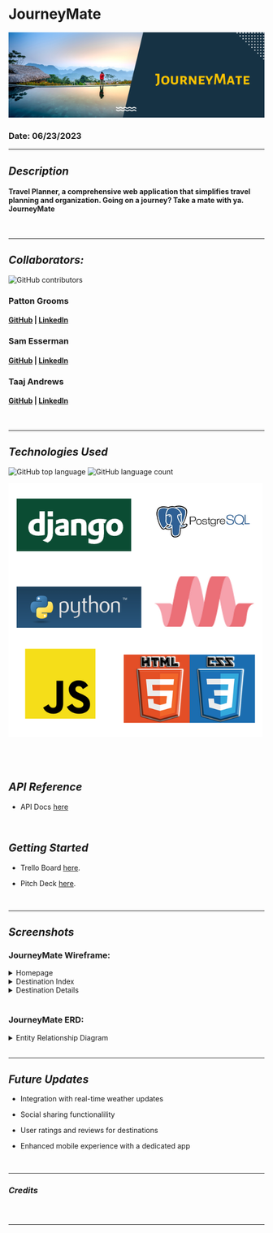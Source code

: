 # JourneyMate

<img src="images/JourneyMate.png" name="image-name">

### Date: 06/23/2023

---

## **_Description_**

#### Travel Planner, a comprehensive web application that simplifies travel planning and organization. Going on a journey? Take a mate with ya. JourneyMate

<br>

---

## **_Collaborators:_**

![GitHub contributors](https://img.shields.io/github/contributors/pattongrooms/project-3-STP)

### Patton Grooms

#### [GitHub](https://github.com/pattongrooms) | [LinkedIn](https://www.linkedin.com/in/patton-grooms/)

### Sam Esserman

#### [GitHub](https://github.com/SLEsserman) | [LinkedIn](https://www.linkedin.com/in/samuel-esserman/)

### Taaj Andrews

#### [GitHub](https://github.com/TaajAndrews) | [LinkedIn](https://linkedin.com/in/taajandrews)

<br>

---

## **_Technologies Used_**

![GitHub top language](https://img.shields.io/github/languages/top/pattongrooms/project-3-STP) ![GitHub language count](https://img.shields.io/github/languages/count/pattongrooms/project-3-STP)

<img src="images/technologies1.png" name="image-name">

## <br>

## **_API Reference_**

- API Docs [here](https://openweathermap.org/api)

<br>

## **_Getting Started_**

- Trello Board [here](https://trello.com/b/aZLhCVjV/journeymate-project-3-sam-taaj-pat).

- Pitch Deck [here](https://docs.google.com/presentation/d/1ZXlzEQVcTHV-_frMQG-jF8x84sw2_-p-jqBuw2iQ-oc/edit#slide=id.gcb9a0b074_1_0).

<br>

---

## **_Screenshots_**

### JourneyMate Wireframe:

<details>
<summary>Homepage</summary>
  <img src="images/wireframe_1.png" name="image-name">
</details>
<details>
<summary>Destination Index</summary>
  <img src="images/wireframe_2.png" name="image-name">
</details>
<details>
 <summary>Destination Details</summary>
  <img src="images/wireframe_3.png" name="image-name">
</details>
<br>

### JourneyMate ERD:

<details>
 <summary>Entity Relationship Diagram</summary>
  <img src="images/erd_journeymate.png" name="image-name">
</details>
<br>

---

## **_Future Updates_**

- Integration with real-time weather updates

- Social sharing functionalility

- User ratings and reviews for destinations

- Enhanced mobile experience with a dedicated app

<br>

---

### **_Credits_**

<br>

#####

#####

#####

#####

---
